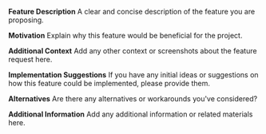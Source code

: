 **Feature Description**
A clear and concise description of the feature you are proposing.

**Motivation**
Explain why this feature would be beneficial for the project.

**Additional Context**
Add any other context or screenshots about the feature request here.

**Implementation Suggestions**
If you have any initial ideas or suggestions on how this feature could be implemented, please provide them.

**Alternatives**
Are there any alternatives or workarounds you've considered?

**Additional Information**
Add any additional information or related materials here.
